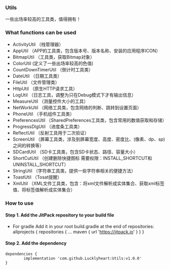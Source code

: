 ### Utils
一些出场率较高的工具类，值得拥有！
### What functions can be used
- ActivityUtil （栈管理器）
- AppUtil （APP的工具类，包含版本号、版本名称、安装的应用程序ICON）
- BitmapUtil （工具类，获取Bitmap对象）
- ColorUtil  (定义了一些出场率较高的色值)
- CountDownTimerUtil （倒计时工具类）
- DateUtil （日期工具类）
- FileUtil （文件管理类）
- HttpUtil （原生HTTP请求工具）
- LogUtil （日志工具，调整为只在Debug模式下才有输出信息）
- MeasureUtil （测量控件大小的工具）
- NetWorkUtil （网络工具类，包含网络的判断、跳转到设置页面）
- PhoneUtil （手机组件工具类）
- PreferencesUtil （SharedPreferences工具类，包含常用的数值获取和存储）
- ProgressDlgUtil （进度条工具类）
- ReflectUtil （反射工具用于二次验证）
- ScreenUtil （屏幕工具类，涉及到屏幕宽度、高度、密度比、(像素、dp、sp)之间的转换等）
- SDCardUtil （SD卡工具类，包含SD卡状态、路径、容量大小）
- ShortCutUtil （创建删除快捷图标 需要权限：INSTALL_SHORTCUT和UNINSTALL_SHORTCUT）
- StringUtil （字符串工具类，提供一些字符串相关的便捷方法）
- ToastUtil （Tosat提醒）
- XmlUtil （XML文件工具类，包含：将xml文件解析成实体集合、获取xml标签值、将标签值解析成实体集合）
### How to use
#### Step 1. Add the JitPack repository to your build file 
- For gradle 
Add it in your root build.gradle at the end of repositories: 
	allprojects {
		repositories {
			...
			maven { url 'https://jitpack.io' }
		}
	} 
#### Step 2. Add the dependency 
	dependencies {
	        implementation 'com.github.Lucklyheart:Utils:v1.0.0'
	} 
